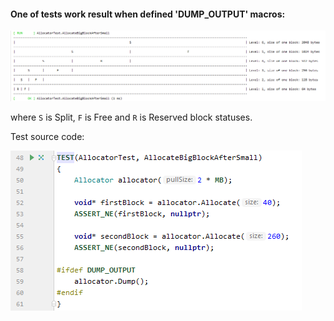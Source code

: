 #### One of tests work result when defined 'DUMP_OUTPUT' macros:

![RunTestExample](RunTestExample.png)

where `S` is Split, `F` is Free and `R` is Reserved block statuses.

Test source code:

![TestSource](TestSource.png)